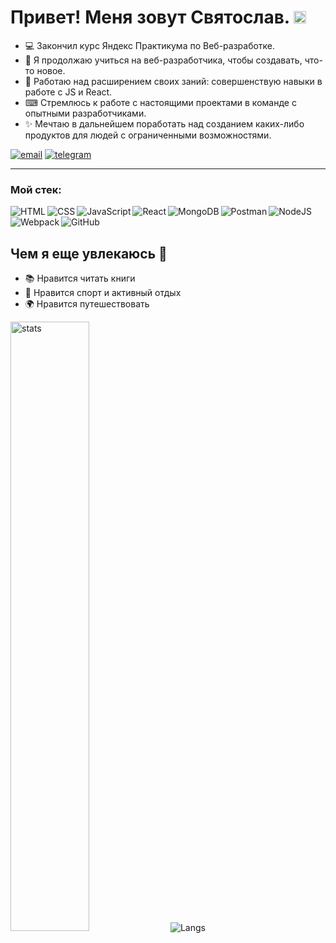 #  Привет! Меня зовут Святослав. <img src="https://media.giphy.com/media/hvRJCLFzcasrR4ia7z/giphy.gif" width="20px" height="20px">

- 💻 Закончил курс Яндекс Практикума по Веб-разработке. 
- 🔎 Я продолжаю учиться на веб-разработчика, чтобы создавать, что-то новое. 
- 💼 Работаю над расширением своих заний: совершенствую навыки в работе с JS и React.
- ⌨ Стремлюсь к работе с настоящими проектами в команде с опытными разработчиками.
- ✨ Мечтаю в дальнейшем поработать над созданием каких-либо продуктов для людей с ограниченными возможностями. 

[![email](https://img.shields.io/badge/Email-svyatoslav435@yandex.ru-ffc501)](mailto:svyatoslav435@yandex.ru)
[![telegram](https://img.shields.io/badge/Telegram-@svytoslav3-ffc501)](https://telegram.me/svytoslav3)

***
<h3>Мой стек:</h3>
<img align='left' alt='HTML' src="https://img.shields.io/badge/HTML5-e34f26?style=for-the-badge&logo=HTML5&logoColor=white"/>
<img align='left' alt='CSS' src="https://img.shields.io/badge/CSS3-321011?style=for-the-badge&logo=CSS3&logoColor=white"/>
<img align='left' alt='JavaScript' src="https://img.shields.io/badge/JavaScript-1572b6?style=for-the-badge&logo=CSS3&logoColor=white"/>
<img align='left' alt='React' src="https://img.shields.io/badge/React-8f4d59?style=for-the-badge&logo=React&logoColor=white"/>
<img alt='NodeJS' src="https://img.shields.io/badge/NodeJS-7da55f?style=for-the-badge&logo=NodeJS&logoColor=white"/>
<img align='left' alt='MongoDB' src="https://img.shields.io/badge/MongoDB-4ea94b?style=for-the-badge&logo=MongoDB&logoColor=white"/>
<img align='left' alt='Postman' src="https://img.shields.io/badge/Postman-ff6c37?style=for-the-badge&logo=Postman&logoColor=white"/>
<img align='left' alt='Webpack' src="https://img.shields.io/badge/Webpack-8dd6f9?style=for-the-badge&logo=Webpack&logoColor=black"/>
<img alt='GitHub' src="https://img.shields.io/badge/GitHub-323330?style=for-the-badge&logo=GitHub&logoColor=white"/>


## Чем я еще увлекаюсь 🤗

- 📚 Нравится читать книги 
- 🏃 Нравится спорт и активный отдых
- 🌍 Нравится путешествовать

<img width="50%" alt="stats" src="https://github-readme-stats.vercel.app/api?username=SvytoslavDzis1&show_icons=true&theme=radical"> <img alt="Langs" src="https://github-readme-stats.vercel.app/api/top-langs/?username=SvytoslavDzis1&layout=compact&theme=vision-friendly-dark">
